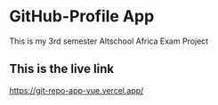 # GitHub-Profile App

This is my 3rd semester Altschool Africa Exam Project

## This is the live link

https://git-repo-app-vue.vercel.app/


